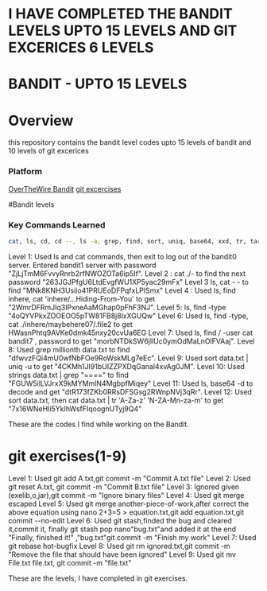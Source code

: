 # I HAVE COMPLETED THE BANDIT LEVELS UPTO 15 LEVELS AND GIT EXCERICES 6 LEVELS 

# BANDIT - UPTO 15 LEVELS

# Overview
this repository  contains the bandit level codes upto 15 levels of bandit and 10 levels of git excerices

### Platform
[OverTheWire Bandit](https://overthewire.org/wargames/bandit/)
[git excercises](https://gitexercises.fracz.com/)

#Bandit levels

### Key Commands Learned
```bash
cat, ls, cd, cd --, ls -a, grep, find, sort, uniq, base64, xxd, tr, tar, gzip,
```
Level 1: Used ls and cat commands, then exit to log out of the bandit0 server. Entered bandit1 server with password "ZjLjTmM6FvvyRnrb2rfNWOZOTa6ip5If".
Level 2 : cat ./- to find the next password "263JGJPfgU6LtdEvgfWU1XP5yac29mFx"
Level 3 ls, cat - -  to find "MNk8KNH3Usiio41PRUEoDFPqfxLPlSmx"
Level 4 : Used ls, find inhere, cat 'inhere/...Hiding-From-You' to get "2WmrDFRmJIq3IPxneAaMGhap0pFhF3NJ".
Level 5: ls, find -type "4oQYVPkxZOOEOO5pTW81FB8j8lxXGUQw"
Level 6: Used ls, find -type, cat ./inhere/maybehere07/.file2 to get HWasnPhtq9AVKe0dmk45nxy20cvUa6EG
Level 7: Used ls, find / -user  cat bandit7 , password to get "morbNTDkSW6jIlUc0ymOdMaLnOlFVAaj".
Level 8: Used grep millionth data.txt to find "dfwvzFQi4mU0wfNbFOe9RoWskMLg7eEc".
Level 9: Used sort data.txt | uniq -u to get "4CKMh1JI91bUIZZPXDqGanal4xvAg0JM".
Level 10: Used strings data.txt | grep "====" to find "FGUW5ilLVJrxX9kMYMmlN4MgbpfMiqey"
Level 11: Used ls, base64 -d to decode and get "dtR173fZKb0RRsDFSGsg2RWnpNVj3qRr".
Level 12: Used sort data.txt, then cat data.txt | tr 'A-Za-z' 'N-ZA-Mn-za-m' to get "7x16WNeHIi5YkIhWsfFIqoognUTyj9Q4"

These are the codes I find while working on the Bandit.

# git exercises(1-9)

Level 1: Used git add A.txt,git commit -m "Commit A.txt file"
Level 2: Used git reset A.txt, git commit -m "Commit B.txt file"
Level 3: Ignored given (exelib,o,jar),git commit -m "Ignore binary files"
Level 4: Used git merge escaped
Level 5: Used git merge another-piece-of-work,after correct the above equation using nano 2+3=5 > equation.txt,git add equation.txt,git commit --no-edit
Level 6: Used git stash,finded the bug and cleared it,commit it, finally git stash pop
nano"bug.txt"and added it at the end  "Finally, finished it!" ,"bug.txt"git commit -m "Finish my work"
Level 7: Used git rebase hot-bugfix
Level 8: Used git rm ignored.txt,git commit -m "Remove the file that should have been ignored"
Level 9: Used git mv File.txt file.txt, git commit -m "file.txt"

These are the levels, I have completed in git exercises.











